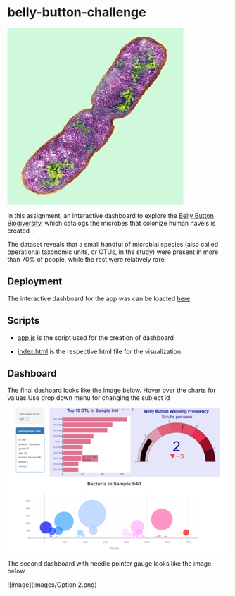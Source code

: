 # belly-button-challenge

![Image](Images/bacteria.jpg)


In this assignment, an interactive dashboard to explore the [Belly Button Biodiversity](http://robdunnlab.com/projects/), which catalogs the microbes that colonize human navels is created .

The dataset reveals that a small handful of microbial species (also called operational taxonomic units, or OTUs, in the study) were present in more than 70% of people, while the rest were relatively rare.
## Deployment 

The interactive dashboard for the app was can be loacted [here](https://rimpledabas.github.io/belly-button-challenge/)

## Scripts 

- [app.js](https://github.com/RimpleDabas/belly-button-challenge/blob/main/static/js/app.js) is the script used for the creation of dashboard

- [index.html](https://github.com/RimpleDabas/belly-button-challenge/blob/main/index.html) is the respective html file for the visualization.


## Dashboard 

The final dashoard looks like the image below. Hover over the charts for values.Use drop down menu for changing the subject id

 ![image](Images/final_dashboard.png)
 

The second dashboard with needle pointer gauge looks like the image below

![image](Images/Option 2.png)


